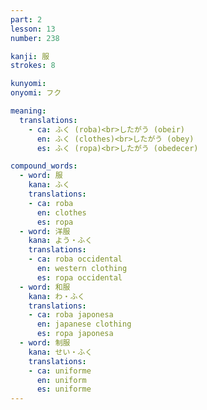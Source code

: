 ```yaml
---
part: 2
lesson: 13
number: 238

kanji: 服
strokes: 8

kunyomi:
onyomi: フク

meaning:
  translations:
    - ca: ふく (roba)<br>したがう (obeir)
      en: ふく (clothes)<br>したがう (obey)
      es: ふく (ropa)<br>したがう (obedecer)

compound_words:
  - word: 服
    kana: ふく
    translations:
    - ca: roba
      en: clothes
      es: ropa
  - word: 洋服
    kana: よう・ふく
    translations:
    - ca: roba occidental
      en: western clothing
      es: ropa occidental
  - word: 和服
    kana: わ・ふく
    translations:
    - ca: roba japonesa
      en: japanese clothing
      es: ropa japonesa
  - word: 制服
    kana: せい・ふく
    translations:
    - ca: uniforme
      en: uniform
      es: uniforme
---
```

